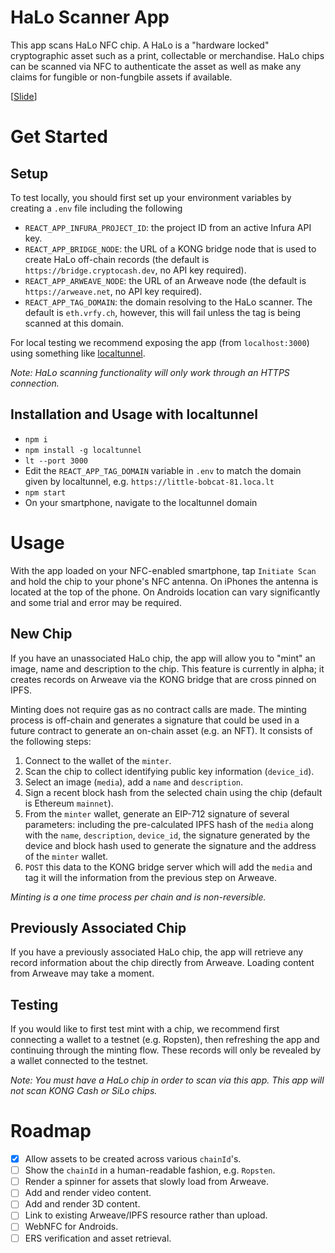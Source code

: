 # HaLo Scanner App

This app scans HaLo NFC chip. A HaLo is a "hardware locked" cryptographic asset such as a print, collectable or merchandise. HaLo chips can be scanned via NFC to authenticate the asset as well as make any claims for fungible or non-fungbile assets if available.

[[Slide](https://www.canva.com/design/DAFhsaAbbcs/nL9sjfBQsY10i3UXF7hVgA/edit?utm_content=DAFhsaAbbcs&utm_campaign=designshare&utm_medium=link2&utm_source=sharebutton%2Fview)]

# Get Started

## Setup

To test locally, you should first set up your environment variables by creating a `.env` file including the following

- `REACT_APP_INFURA_PROJECT_ID`: the project ID from an active Infura API key.
- `REACT_APP_BRIDGE_NODE`: the URL of a KONG bridge node that is used to create HaLo off-chain records (the default is `https://bridge.cryptocash.dev`, no API key required).
- `REACT_APP_ARWEAVE_NODE`: the URL of an Arweave node (the default is `https://arweave.net`, no API key required).
- `REACT_APP_TAG_DOMAIN`: the domain resolving to the HaLo scanner. The default is `eth.vrfy.ch`, however, this will fail unless the tag is being scanned at this domain. 

For local testing we recommend exposing the app (from `localhost:3000`) using something like [localtunnel](https://localtunnel.github.io/www/). 

_Note: HaLo scanning functionality will only work through an HTTPS connection._

## Installation and Usage with localtunnel

- `npm i`
- `npm install -g localtunnel`
- `lt --port 3000`
- Edit the `REACT_APP_TAG_DOMAIN` variable in `.env` to match the domain given by localtunnel, e.g. `https://little-bobcat-81.loca.lt`
- `npm start`
- On your smartphone, navigate to the localtunnel domain

# Usage

With the app loaded on your NFC-enabled smartphone, tap `Initiate Scan` and hold the chip to your phone's NFC antenna. On iPhones the antenna is located at the top of the phone. On Androids location can vary significantly and some trial and error may be required.

## New Chip

If you have an unassociated HaLo chip, the app will allow you to "mint" an image, name and description to the chip. This feature is currently in alpha; it creates records on Arweave via the KONG bridge that are cross pinned on IPFS. 

Minting does not require gas as no contract calls are made. The minting process is off-chain and generates a signature that could be used in a future contract to generate an on-chain asset (e.g. an NFT). It consists of the following steps:

1. Connect to the wallet of the `minter`.
2. Scan the chip to collect identifying public key information (`device_id`).
3. Select an image (`media`), add a `name` and `description`.
4. Sign a recent block hash from the selected chain using the chip (default is Ethereum `mainnet`).
5. From the `minter` wallet, generate an EIP-712 signature of several parameters: including the pre-calculated IPFS hash of the `media` along with the `name`, `description`, `device_id`, the signature generated by the device and block hash used to generate the signature and the address of the `minter` wallet.
6. `POST` this data to the KONG bridge server which will add the `media` and tag it will the information from the previous step on Arweave. 

*Minting is a one time process per chain and is non-reversible.*

## Previously Associated Chip

If you have a previously associated HaLo chip, the app will retrieve any record information about the chip directly from Arweave. Loading content from Arweave may take a moment.

## Testing

If you would like to first test mint with a chip, we recommend first connecting a wallet to a testnet (e.g. Ropsten), then refreshing the app and continuing through the minting flow. These records will only be revealed by a wallet connected to the testnet.

_Note: You must have a HaLo chip in order to scan via this app. This app will not scan KONG Cash or SiLo chips._

# Roadmap

- [x] Allow assets to be created across various `chainId`'s.
- [ ] Show the `chainId` in a human-readable fashion, e.g. `Ropsten`.
- [ ] Render a spinner for assets that slowly load from Arweave.
- [ ] Add and render video content.
- [ ] Add and render 3D content.
- [ ] Link to existing Arweave/IPFS resource rather than upload.
- [ ] WebNFC for Androids.
- [ ] ERS verification and asset retrieval.
